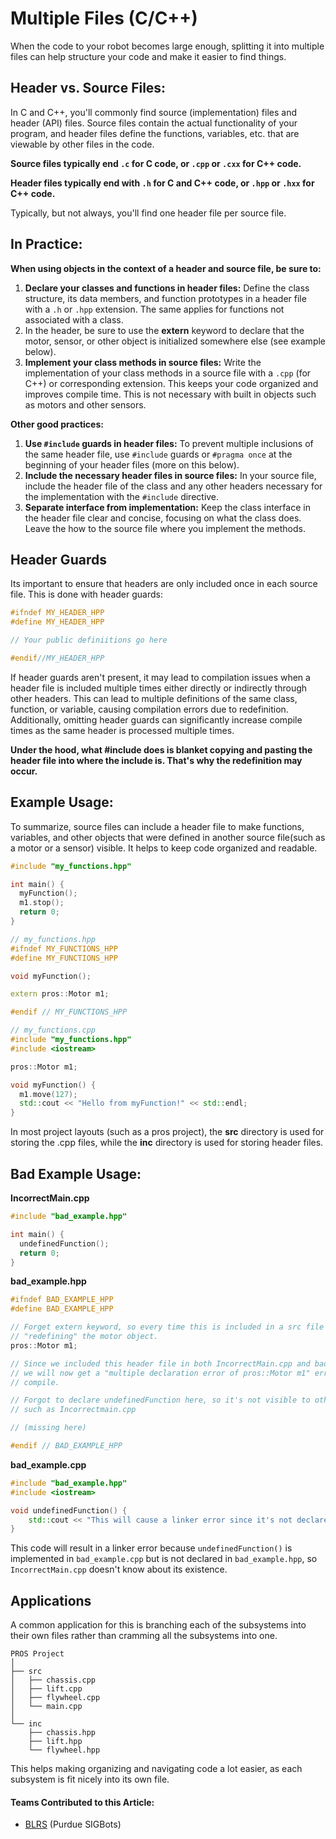 # Multiple Files (C/C++)

When the code to your robot becomes large enough, splitting it into multiple files can help structure your code and make it easier to find things.&#x20;

## Header vs. Source Files:

In C and C++, you'll commonly find source (implementation) files and header (API) files. Source files contain the actual functionality of your program, and header files define the functions, variables, etc. that are viewable by other files in the code.&#x20;

**Source files typically end `.c` for C code, or `.cpp` or `.cxx` for C++ code.**

**Header files typically end with `.h` for C and C++ code, or `.hpp` or `.hxx` for C++ code.**

Typically, but not always, you'll find one header file per source file.&#x20;

## In Practice:

**When using objects in the context of a header and source file, be sure to:**

1. **Declare your classes and functions in header files:** Define the class structure, its data members, and function prototypes in a header file with a `.h` or `.hpp` extension. The same applies for functions not associated with a class.&#x20;
2. In the header, be sure to use the **extern** keyword to declare that the motor, sensor, or other object is initialized somewhere else (see example below).&#x20;
3. **Implement your class methods in source files:** Write the implementation of your class methods in a source file with a `.cpp` (for C++) or corresponding extension. This keeps your code organized and improves compile time. This is not necessary with built in objects such as motors and other sensors.&#x20;

**Other good practices:**

1. **Use `#include` guards in header files:** To prevent multiple inclusions of the same header file, use `#include` guards or `#pragma once` at the beginning of your header files (more on this below).&#x20;
2. **Include the necessary header files in source files:** In your source file, include the header file of the class and any other headers necessary for the implementation with the `#include` directive.
3. **Separate interface from implementation:** Keep the class interface in the header file clear and concise, focusing on what the class does. Leave the how to the source file where you implement the methods.

## Header Guards

Its important to ensure that headers are only included once in each source file. This is done with header guards:

```cpp
#ifndef MY_HEADER_HPP
#define MY_HEADER_HPP

// Your public definiitions go here

#endif//MY_HEADER_HPP
```

If header guards aren't present, it may lead to compilation issues when a header file is included multiple times either directly or indirectly through other headers. This can lead to multiple definitions of the same class, function, or variable, causing compilation errors due to redefinition. Additionally, omitting header guards can significantly increase compile times as the same header is processed multiple times.&#x20;

**Under the hood, what #include does is blanket copying and pasting the header file into where the include is. That's why the redefinition may occur.**&#x20;

## Example Usage:

To summarize, source files can include a header file to make functions, variables, and other objects that were defined in another source file(such as a motor or a sensor) visible. It helps to keep code organized and readable.&#x20;

```cpp
#include "my_functions.hpp"

int main() {
  myFunction();
  m1.stop(); 
  return 0;
}
```

```cpp
// my_functions.hpp
#ifndef MY_FUNCTIONS_HPP
#define MY_FUNCTIONS_HPP

void myFunction();

extern pros::Motor m1; 

#endif // MY_FUNCTIONS_HPP
```

```cpp
// my_functions.cpp
#include "my_functions.hpp"
#include <iostream>

pros::Motor m1;

void myFunction() {
  m1.move(127); 
  std::cout << "Hello from myFunction!" << std::endl;
}
```

In most project layouts (such as a pros project), the **src** directory is used for storing the .cpp files, while the **inc** directory is used for storing header files.&#x20;

## Bad Example Usage:

**IncorrectMain.cpp**

```cpp
#include "bad_example.hpp"

int main() {
  undefinedFunction();
  return 0;
}
```

**bad\_example.hpp**

```cpp
#ifndef BAD_EXAMPLE_HPP
#define BAD_EXAMPLE_HPP

// Forget extern keyword, so every time this is included in a src file we are 
// "redefining" the motor object. 
pros::Motor m1; 

// Since we included this header file in both IncorrectMain.cpp and bad_example.cpp,
// we will now get a "multiple declaration error of pros::Motor m1" error when we
// compile.  

// Forgot to declare undefinedFunction here, so it's not visible to other files
// such as Incorrectmain.cpp

// (missing here)

#endif // BAD_EXAMPLE_HPP
```

**bad\_example.cpp**

```cpp
#include "bad_example.hpp"
#include <iostream>

void undefinedFunction() {
    std::cout << "This will cause a linker error since it's not declared in the header." << std::endl;
}
```

This code will result in a linker error because `undefinedFunction()` is implemented in `bad_example.cpp` but is not declared in `bad_example.hpp`, so `IncorrectMain.cpp` doesn't know about its existence.

## Applications

A common application for this is branching each of the subsystems into their own files rather than cramming all the subsystems into one.&#x20;

```
PROS Project
│
├── src
│   ├── chassis.cpp
│   ├── lift.cpp
│   ├── flywheel.cpp
│   └── main.cpp
│
└── inc
    ├── chassis.hpp
    ├── lift.hpp
    └── flywheel.hpp
```

This helps making organizing and navigating code a lot easier, as each subsystem is fit nicely into its own file.&#x20;

#### Teams Contributed to this Article:

* [BLRS](https://purduesigbots.com/) (Purdue SIGBots)

